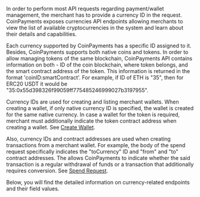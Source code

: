 In order to perform most API requests regarding payment/wallet management, the merchant has to provide a currency ID in 
the request. CoinPayments exposes currencies API endpoints allowing merchants to view the list of available 
cryptocurrencies in the system and learn about their details and capabilities.

Each currency supported by CoinPayments has a specific ID assigned to it. Besides, CoinPayments supports both native 
coins and tokens. In order to allow managing tokens of the same blockchain, CoinPayments API contains information on
both - ID of the coin blockchain, where token belongs, and the smart contract address of the token. This information is
returned in the format 'coinID:smartContract'. For example, if ID of ETH is "35", then for ERC20 USDT it would be 
"35:0x55d398326f99059ff775485246999027b3197955".

Currency IDs are used for creating and listing merchant wallets. When creating a wallet, if only native currency ID is 
specified, the wallet is created for the same native currency. In case a wallet for the token is required, merchant
must additionally indicate the token contract address when creating a wallet. See [Create Wallet](../wallets/create-wallet.yaml).

Also, currency IDs and contract addresses are used when creating transactions from a merchant wallet. For example, the 
body of the spend request specifically indicates the "toCurrency" ID and "from" and "to" contract addresses. The allows
CoinPayments to indicate whether the said transaction is a regular withdrawal of funds or a transaction that additionally 
requires conversion. See [Spend Request](../wallets/spend-request.yaml).

Below, you will find the detailed information on currency-related endpoints and their field values.

